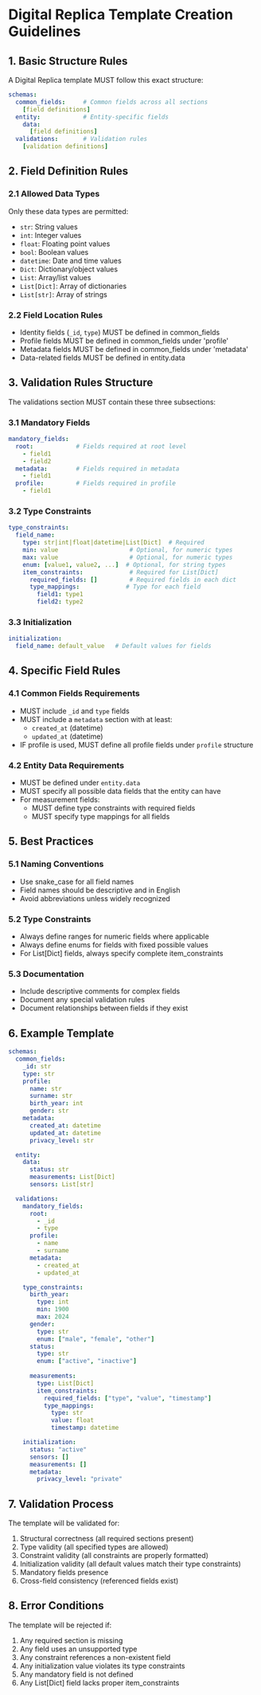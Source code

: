 # Digital Replica Template Creation Guidelines

## 1. Basic Structure Rules

A Digital Replica template MUST follow this exact structure:
```yaml
schemas:
  common_fields:     # Common fields across all sections
    [field definitions]
  entity:            # Entity-specific fields
    data:
      [field definitions]
  validations:       # Validation rules
    [validation definitions]
```

## 2. Field Definition Rules

### 2.1 Allowed Data Types
Only these data types are permitted:
- `str`: String values
- `int`: Integer values
- `float`: Floating point values
- `bool`: Boolean values
- `datetime`: Date and time values
- `Dict`: Dictionary/object values
- `List`: Array/list values
- `List[Dict]`: Array of dictionaries
- `List[str]`: Array of strings

### 2.2 Field Location Rules
- Identity fields (`_id`, `type`) MUST be defined in common_fields
- Profile fields MUST be defined in common_fields under 'profile'
- Metadata fields MUST be defined in common_fields under 'metadata'
- Data-related fields MUST be defined in entity.data

## 3. Validation Rules Structure

The validations section MUST contain these three subsections:

### 3.1 Mandatory Fields
```yaml
mandatory_fields:
  root:            # Fields required at root level
    - field1
    - field2
  metadata:        # Fields required in metadata
    - field1
  profile:         # Fields required in profile
    - field1
```

### 3.2 Type Constraints
```yaml
type_constraints:
  field_name:
    type: str|int|float|datetime|List[Dict]  # Required
    min: value                    # Optional, for numeric types
    max: value                    # Optional, for numeric types
    enum: [value1, value2, ...]  # Optional, for string types
    item_constraints:             # Required for List[Dict]
      required_fields: []         # Required fields in each dict
      type_mappings:             # Type for each field
        field1: type1
        field2: type2
```

### 3.3 Initialization
```yaml
initialization:
  field_name: default_value   # Default values for fields
```

## 4. Specific Field Rules

### 4.1 Common Fields Requirements
- MUST include `_id` and `type` fields
- MUST include a `metadata` section with at least:
  - `created_at` (datetime)
  - `updated_at` (datetime)
- IF profile is used, MUST define all profile fields under `profile` structure

### 4.2 Entity Data Requirements
- MUST be defined under `entity.data`
- MUST specify all possible data fields that the entity can have
- For measurement fields:
  - MUST define type constraints with required fields
  - MUST specify type mappings for all fields

## 5. Best Practices

### 5.1 Naming Conventions
- Use snake_case for all field names
- Field names should be descriptive and in English
- Avoid abbreviations unless widely recognized

### 5.2 Type Constraints
- Always define ranges for numeric fields where applicable
- Always define enums for fields with fixed possible values
- For List[Dict] fields, always specify complete item_constraints

### 5.3 Documentation
- Include descriptive comments for complex fields
- Document any special validation rules
- Document relationships between fields if they exist

## 6. Example Template

```yaml
schemas:
  common_fields:
    _id: str
    type: str
    profile:
      name: str
      surname: str
      birth_year: int
      gender: str
    metadata:
      created_at: datetime
      updated_at: datetime
      privacy_level: str

  entity:
    data:
      status: str
      measurements: List[Dict]
      sensors: List[str]

  validations:
    mandatory_fields:
      root:
        - _id
        - type
      profile:
        - name
        - surname
      metadata:
        - created_at
        - updated_at

    type_constraints:
      birth_year:
        type: int
        min: 1900
        max: 2024
      gender:
        type: str
        enum: ["male", "female", "other"]
      status:
        type: str
        enum: ["active", "inactive"]
        
      measurements:
        type: List[Dict]
        item_constraints:
          required_fields: ["type", "value", "timestamp"]
          type_mappings:
            type: str
            value: float
            timestamp: datetime

    initialization:
      status: "active"
      sensors: []
      measurements: []
      metadata:
        privacy_level: "private"
```

## 7. Validation Process

The template will be validated for:
1. Structural correctness (all required sections present)
2. Type validity (all specified types are allowed)
3. Constraint validity (all constraints are properly formatted)
4. Initialization validity (all default values match their type constraints)
5. Mandatory fields presence
6. Cross-field consistency (referenced fields exist)

## 8. Error Conditions

The template will be rejected if:
1. Any required section is missing
2. Any field uses an unsupported type
3. Any constraint references a non-existent field
4. Any initialization value violates its type constraints
5. Any mandatory field is not defined
6. Any List[Dict] field lacks proper item_constraints